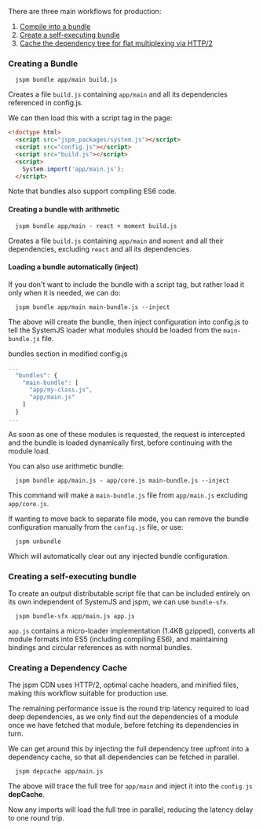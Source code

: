 There are three main workflows for production:

1. [Compile into a bundle](#creating-a-bundle)
2. [Create a self-executing bundle](#creating-a-self-executing-bundle)
3. [Cache the dependency tree for flat multiplexing via HTTP/2](#creating-a-dependency-cache)

### Creating a Bundle

```
  jspm bundle app/main build.js
```

Creates a file `build.js` containing `app/main` and all its dependencies referenced in config.js.

We can then load this with a script tag in the page:

```html
<!doctype html>
  <script src="jspm_packages/system.js"></script>
  <script src="config.js"></script>
  <script src="build.js"></script>
  <script>
    System.import('app/main.js');
  </script>
```

Note that bundles also support compiling ES6 code.

#### Creating a bundle with arithmetic

```
  jspm bundle app/main - react + moment build.js
```

Creates a file `build.js` containing `app/main` and `moment` and all their dependencies, excluding `react` and all its dependencies.

#### Loading a bundle automatically (inject)

If you don't want to include the bundle with a script tag, but rather load it only when it is needed, we can do:

```
  jspm bundle app/main main-bundle.js --inject
```

The above will create the bundle, then inject configuration into config.js to tell the SystemJS loader what modules should be loaded from the `main-bundle.js` file.

bundles section in modified config.js
```javascript
...
  "bundles": {
    "main-bundle": [
      "app/my-class.js",
      "app/main.js"
    ]
  }
...
```
As soon as one of these modules is requested, the request is intercepted and the bundle is loaded dynamically first, before continuing with the module load.

You can also use arithmetic bundle:

```
  jspm bundle app/main.js - app/core.js main-bundle.js --inject
```

This command will make a `main-bundle.js` file from `app/main.js` excluding `app/core.js`.

If wanting to move back to separate file mode, you can remove the bundle configuration manually from the `config.js` file, or use:

```
  jspm unbundle
```

Which will automatically clear out any injected bundle configuration.

### Creating a self-executing bundle

To create an output distributable script file that can be included entirely on its own independent of SystemJS and jspm, we can use `bundle-sfx`.

```
  jspm bundle-sfx app/main.js app.js
```

`app.js` contains a micro-loader implementation (1.4KB gzipped), converts all module formats into ES5 (including compiling ES6), and
maintaining bindings and circular references as with normal bundles.

### Creating a Dependency Cache

The jspm CDN uses HTTP/2, optimal cache headers, and minified files, making this workflow suitable for production use.

The remaining performance issue is the round trip latency required to load deep dependencies, as we only find out
the dependencies of a module once we have fetched that module, before fetching its dependencies in turn.

We can get around this by injecting the full dependency tree upfront into a dependency cache, so that all dependencies
can be fetched in parallel.

```
  jspm depcache app/main.js
```

The above will trace the full tree for `app/main` and inject it into the `config.js` **depCache**.

Now any imports will load the full tree in parallel, reducing the latency delay to one round trip.
